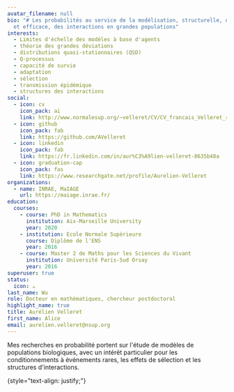 ```yaml
---
avatar_filename: null
bio: "# Les probabilités au service de la modélisation, structurelle, dynamique
  et efficace, des interactions en grandes populations"
interests:
  - Limites d'échelle des modèles à base d'agents
  - théorie des grandes déviations
  - distributions quasi-stationnaires (QSD)
  - Q-processus
  - capacité de survie
  - adaptation
  - sélection
  - transmission épidémique
  - structures des interactions
social:
  - icon: cv
    icon_pack: ai
    link: http://www.normalesup.org/~velleret/CV/CV_francais_Velleret_responsabilites.pdf
  - icon: github
    icon_pack: fab
    link: https://github.com/AVelleret
  - icon: linkedin
    icon_pack: fab
    link: https://fr.linkedin.com/in/aur%C3%A9lien-velleret-8635b48a
  - icon: graduation-cap
    icon_pack: fas
    link: https://www.researchgate.net/profile/Aurelien-Velleret
organizations:
  - name: INRAE, MaIAGE
    url: https://maiage.inrae.fr/
education:
  courses:
    - course: PhD in Mathematics
      institution: Aix-Marseille University
      year: 2020
    - institution: Ecole Normale Supérieure
      course: Diplôme de l'ENS
      year: 2016
    - course: Master 2 de Maths pour les Sciences du Vivant
      institution: Université Paris-Sud Orsay
      year: 2016
superuser: true
status:
  icon: ☕️
last_name: Wu
role: Docteur en mathématiques, chercheur postdoctoral
highlight_name: true
title: Aurélien Velleret
first_name: Alice
email: aurelien.velleret@nsup.org
---
```

Mes recherches en probabilité portent sur l'étude de modèles de populations biologiques, avec un intérêt particulier pour les conditionnements à événements rares, les effets de sélection et les structures d'interactions.

{style="text-align: justify;"}